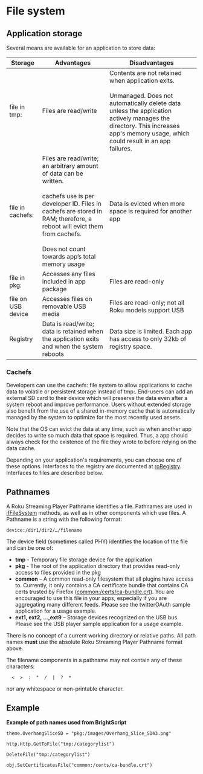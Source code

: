 File system
===========

Application storage
-------------------

Several means are available for an application to store data:

| Storage | Advantages | Disadvantages |
| --- | --- | --- |
| file in tmp: | Files are read/write | Contents are not retained when application exits.  <br>  <br>Unmanaged. Does not automatically delete data unless the application actively manages the directory. This increases app's memory usage, which could result in an app failures. |
| file in cachefs: | Files are read/write; an arbitrary amount of data can be written.  <br>  <br>cachefs use is per developer ID. Files in cachefs are stored in RAM; therefore, a reboot will evict them from cachefs.  <br>  <br>Does not count towards app’s total memory usage | Data is evicted when more space is required for another app |
| file in pkg: | Accesses any files included in app package | Files are read-only |
| file on USB device | Accesses files on removable USB media | Files are read-only; not all Roku models support USB |
| Registry | Data is read/write; data is retained when the application exits and when the system reboots | Data size is limited. Each app has access to only 32kb of registry space. |

### Cachefs

Developers can use the cachefs: file system to allow applications to cache data to volatile or persistent storage instead of tmp:. End-users can add an external SD card to their device which will preserve the data even after a system reboot and improve performance. Users without extended storage also benefit from the use of a shared in-memory cache that is automatically managed by the system to optimize for the most recently used assets.

Note that the OS can evict the data at any time, such as when another app decides to write so much data that space is required. Thus, a app should always check for the existence of the file they wrote to before relying on the data cache.

Depending on your application's requirements, you can choose one of these options. Interfaces to the registry are documented at [roRegistry](/docs/references/brightscript/components/roregistry.md). Interfaces to files are described below.

Pathnames
---------

A Roku Streaming Player Pathname identifies a file. Pathnames are used in [ifFileSystem](/docs/references/brightscript/interfaces/iffilesystem.md) methods, as well as in other components which use files. A Pathname is a string with the following format:

    device:/dir1/dir2/…/filename
    

The device field (sometimes called PHY) identifies the location of the file and can be one of:

*   **tmp** - Temporary file storage device for the application
*   **pkg** - The root of the application directory that provides read-only access to files provided in the pkg
*   **common** – A common read-only filesystem that all plugins have access to. Currently, it only contains a CA certificate bundle that contains CA certs trusted by Firefox ([common:/certs/ca-bundle.crt](http://common/certs/ca-bundle.crt)). You are encouraged to use this file in your apps, especially if you are aggregating many different feeds. Please see the twitterOAuth sample application for a usage example.
*   **ext1, ext2, …,ext9** – Storage devices recognized on the USB bus. Please see the USB player sample application for a usage example.

There is no concept of a current working directory or relative paths. All path names **must** use the absolute Roku Streaming Player Pathname format above.

The filename components in a pathname may not contain any of these characters:

      <  >  :  "  /  |  ?  *
    

nor any whitespace or non-printable character.

Example
-------

**Example of path names used from BrightScript**

    theme.OverhangSliceSD = "pkg:/images/Overhang_Slice_SD43.png"
    
    http.Http.GetToFile("tmp:/categorylist")
    
    DeleteFile("tmp:/categorylist")
    
    obj.SetCertificatesFile("common:/certs/ca-bundle.crt")